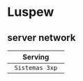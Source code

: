 # Luspew
## server network

<table>
   <thead>
     <th>
       Serving
     </th>
  </thead>
  <tbody>
     <tr>
       <td>
         <code> Sistemas 3xp </code>
       </td>
    </tr>
  </tbody>
</table>
